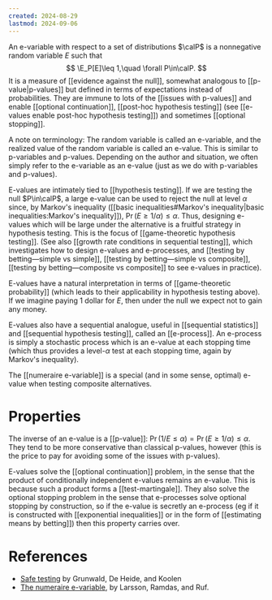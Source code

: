 ```yaml
---
created: 2024-08-29
lastmod: 2024-09-06
---
```

An e-variable with respect to a set of distributions $\calP$ is a nonnegative random variable $E$ such that
$$
\E_P[E]\leq 1,\quad \forall P\in\calP.
$$
It is a measure of [[evidence against the null]], somewhat analogous to [[p-value|p-values]] but defined in terms of expectations instead of probabilities. They are immune to lots of the [[issues with p-values]] and enable [[optional continuation]], [[post-hoc hypothesis testing]] (see [[e-values enable post-hoc hypothesis testing]]) and sometimes [[optional stopping]]. 

A note on terminology: The random variable is called an e-variable, and the realized value of the random variable is called an e-value. This is similar to p-variables and p-values. Depending on the author and situation, we often simply refer to the e-variable as an e-value (just as we do with p-variables and p-values). 

E-values are intimately tied to [[hypothesis testing]]. If we are testing the null $P\in\calP$, a large e-value can be used to reject the null at level $\alpha$ since, by Markov's inequality ([[basic inequalities#Markov's inequality|basic inequalities:Markov's inequality]]), $\Pr(E\geq 1/\alpha)\leq \alpha$. Thus, designing e-values which will be large under the alternative is a fruitful strategy in hypothesis testing. This is the focus of [[game-theoretic hypothesis testing]]. 
(See also [[growth rate conditions in sequential testing]], which investigates how to design e-values and e-processes, and [[testing by betting—simple vs simple]], [[testing by betting—simple vs composite]], [[testing by betting—composite vs composite]] to see e-values in practice). 

E-values have a natural interpretation in terms of [[game-theoretic probability]] (which leads to their applicability in hypothesis testing above). If we imagine paying 1 dollar for $E$, then under the null we expect not to gain any money. 

E-values also have a sequential analogue, useful in [[sequential statistics]] and [[sequential hypothesis testing]], called an [[e-process]]. An e-process is simply a stochastic process which is an e-value at each stopping time (which thus provides a level-$\alpha$ test at each stopping time, again by Markov's inequality). 

The [[numeraire e-variable]] is a special (and in some sense, optimal) e-value when testing composite alternatives. 

# Properties 

The inverse of an e-value is a [[p-value]]: $\Pr(1/E \leq \alpha) = \Pr(E\geq 1/\alpha)\leq \alpha$. They tend to be more conservative than classical p-values, however (this is the price to pay for avoiding some of the issues with p-values). 

E-values solve the [[optional continuation]] problem, in the sense that the product of conditionally independent e-values remains an e-value. This is because such a product forms a [[test-martingale]]. They also solve the optional stopping problem in the sense that e-processes solve optional stopping by construction, so if the e-value is secretly an e-process (eg if it is constructed with [[exponential inequalities]] or in the form of [[estimating means by betting]]) then this property carries over. 

# References 
- [Safe testing](https://arxiv.org/abs/1906.07801) by Grunwald, De Heide, and Koolen 
- [The numeraire e-variable](https://arxiv.org/pdf/2402.18810.pdf), by Larsson, Ramdas, and Ruf. 